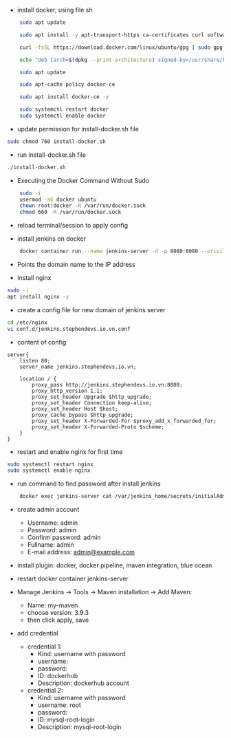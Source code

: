 - install docker, using file sh
```sh
    sudo apt update

    sudo apt install -y apt-transport-https ca-certificates curl software-properties-common

    curl -fsSL https://download.docker.com/linux/ubuntu/gpg | sudo gpg --dearmor -o /usr/share/keyrings/docker-archive-keyring.gpg

    echo "deb [arch=$(dpkg --print-architecture) signed-by=/usr/share/keyrings/docker-archive-keyring.gpg] https://download.docker.com/linux/ubuntu $(lsb_release -cs) stable" | sudo tee /etc/apt/sources.list.d/docker.list > /dev/null

    sudo apt update

    sudo apt-cache policy docker-ce

    sudo apt install docker-ce -y

    sudo systemctl restart docker
    sudo systemctl enable docker
```
- update permission for install-docker.sh file
```sh
sudo chmod 760 install-docker.sh
```

- run install-docker.sh file
```sh
./install-docker.sh
```

- Executing the Docker Command Without Sudo
```sh
    sudo -i
    usermod -aG docker ubuntu
    chown root:docker -R /var/run/docker.sock
    chmod 660 -R /var/run/docker.sock

```
- reload terminal/session to apply config

- install jenkins on docker
```sh
    docker container run --name jenkins-server -d -p 8080:8080 --privileged -p 5000:5000 -v /var/run/docker.sock:/var/run/docker.sock -v $(which docker):/usr/bin/docker  -v jenkins_home:/var/jenkins_home --group-add $(stat -c '%g' /var/run/docker.sock) jenkins/jenkins:2.451-jdk17
```

- Points the domain name to the IP address

- install nginx
```sh
sudo -i
apt install nginx -y
```

- create a config file for new domain of jenkins server
```sh
cd /etc/nginx
vi conf.d/jenkins.stephendevs.io.vn.conf
```

- content of config
```
server{
	listen 80;
	server_name jenkins.stephendevs.io.vn;
	
	location / {
		proxy_pass http://jenkins.stephendevs.io.vn:8080;
		proxy_http_version 1.1;
		proxy_set_header Upgrade $http_upgrade;
		proxy_set_header Connection keep-alive;
		proxy_set_header Host $host;
		proxy_cache_bypass $http_upgrade;
		proxy_set_header X-Forwarded-For $proxy_add_x_forwarded_for;
		proxy_set_header X-Forwarded-Proto $scheme;
	}
}
```

- restart and enable nginx for first time
```sh
sudo systemctl restart nginx
sudo systemctl enable nginx
```

- run command to find password after install jenkins
```sh
    docker exec jenkins-server cat /var/jenkins_home/secrets/initialAdminPassword
```

- create admin account
  -  Username: admin
  -  Password: admin
  -  Confirm password: admin
  -  Fullname: admin
  -  E-mail address: admin@example.com 
  
- install plugin: docker, docker pipeline, maven integration, blue ocean
- restart docker container jenkins-server

- Manage Jenkins -> Tools -> Maven installation -> Add Maven: 
  - Name: my-maven
  - choose version: 3.9.3
  - then click apply, save


- add credential
  - credential 1:
    - Kind: username with password
    - username: <username of docker hub>
    - password: <password of docker hub>
    - ID: dockerhub
    - Description: dockerhub account
  - credential 2:
    - Kind: username with password
    - username: root
    - password: <password of mysql>
    - ID: mysql-root-login
    - Description: mysql-root-login